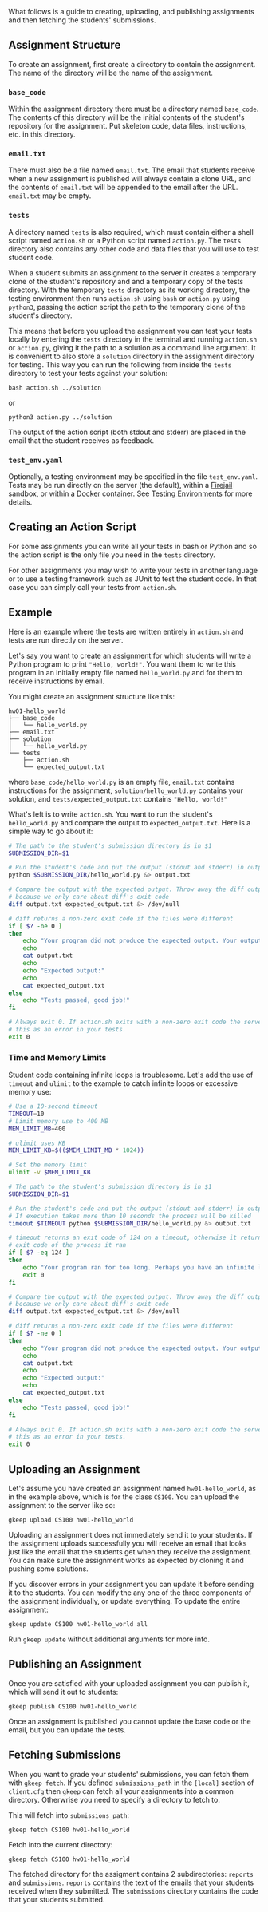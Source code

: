 What follows is a guide to creating, uploading, and publishing assignments and
then fetching the students' submissions.

## Assignment Structure

To create an assignment, first create a directory to contain the
assignment. The name of the directory will be the name of the assignment.

### `base_code`

Within the assignment directory there must be a directory named
`base_code`. The contents of this directory will be the initial contents of the
student's repository for the assignment. Put skeleton code, data files,
instructions, etc. in this directory.

### `email.txt`

There must also be a file named `email.txt`. The email that students receive
when a new assignment is published will always contain a clone URL, and the
contents of `email.txt` will be appended to the email after the
URL. `email.txt` may be empty.

### `tests`

A directory named `tests` is also required, which must contain either a shell
script named `action.sh` or a Python script named `action.py`. The `tests`
directory also contains any other code and data files that you will use to test
student code.

When a student submits an assignment to the server it creates a temporary clone
of the student's repository and and a temporary copy of the tests
directory. With the temporary `tests` directory as its working directory, the
testing environment then runs `action.sh` using `bash` or `action.py` using
`python3`, passing the action script the path to the temporary clone of the
student's directory.

This means that before you upload the assignment you can test your tests
locally by entering the `tests` directory in the terminal and running
`action.sh` or `action.py`, giving it the path to a solution as a command line
argument. It is convenient to also store a `solution` directory in the
assignment directory for testing. This way you can run the following from
inside the `tests` directory to test your tests against your solution:

```
bash action.sh ../solution
```

or

```
python3 action.py ../solution
```

The output of the action script (both stdout and stderr) are placed in the
email that the student receives as feedback.

### `test_env.yaml`

Optionally, a testing environment may be specified in the file
`test_env.yaml`. Tests may be run directly on the server (the default), within
a [Firejail](https://firejail.wordpress.com/) sandbox, or within a
[Docker](https://www.docker.com/) container. See
[Testing Environments](testing-environments.md) for more details.

## Creating an Action Script

For some assignments you can write all your tests in bash or Python and so the
action script is the only file you need in the `tests` directory.

For other assignments you may wish to write your tests in another language or
to use a testing framework such as JUnit to test the student code. In that case
you can simply call your tests from `action.sh`.

## Example

Here is an example where the tests are written entirely in `action.sh` and
tests are run directly on the server.

Let's say you want to create an assignment for which students will write a
Python program to print `"Hello, world!"`. You want them to write this program
in an initially empty file named `hello_world.py` and for them to receive
instructions by email.

You might create an assignment structure like this:

```
hw01-hello_world
├── base_code
│   └── hello_world.py
├── email.txt
├── solution
│   └── hello_world.py
└── tests
    ├── action.sh
    └── expected_output.txt
```

where `base_code/hello_world.py` is an empty file, `email.txt` contains
instructions for the assignment, `solution/hello_world.py` contains your
solution, and `tests/expected_output.txt` contains `"Hello, world!"`

What's left is to write `action.sh`. You want to run the student's
`hello_world.py` and compare the output to `expected_output.txt`. Here is a
simple way to go about it:

```bash
# The path to the student's submission directory is in $1
SUBMISSION_DIR=$1

# Run the student's code and put the output (stdout and stderr) in output.txt
python $SUBMISSION_DIR/hello_world.py &> output.txt

# Compare the output with the expected output. Throw away the diff output
# because we only care about diff's exit code
diff output.txt expected_output.txt &> /dev/null

# diff returns a non-zero exit code if the files were different
if [ $? -ne 0 ]
then
    echo "Your program did not produce the expected output. Your output:"
    echo
    cat output.txt
    echo
    echo "Expected output:"
    echo
    cat expected_output.txt
else
    echo "Tests passed, good job!"
fi

# Always exit 0. If action.sh exits with a non-zero exit code the server sees
# this as an error in your tests.
exit 0
```

### Time and Memory Limits

Student code containing infinite loops is troublesome. Let's add the use of
`timeout` and `ulimit` to the example to catch infinite loops or excessive
memory use:

```bash
# Use a 10-second timeout
TIMEOUT=10
# Limit memory use to 400 MB
MEM_LIMIT_MB=400

# ulimit uses KB
MEM_LIMIT_KB=$(($MEM_LIMIT_MB * 1024))

# Set the memory limit
ulimit -v $MEM_LIMIT_KB

# The path to the student's submission directory is in $1
SUBMISSION_DIR=$1

# Run the student's code and put the output (stdout and stderr) in output.txt.
# If execution takes more than 10 seconds the process will be killed
timeout $TIMEOUT python $SUBMISSION_DIR/hello_world.py &> output.txt

# timeout returns an exit code of 124 on a timeout, otherwise it returns the
# exit code of the process it ran
if [ $? -eq 124 ]
then
    echo "Your program ran for too long. Perhaps you have an infinite loop?"
    exit 0
fi

# Compare the output with the expected output. Throw away the diff output
# because we only care about diff's exit code
diff output.txt expected_output.txt &> /dev/null

# diff returns a non-zero exit code if the files were different
if [ $? -ne 0 ]
then
    echo "Your program did not produce the expected output. Your output:"
    echo
    cat output.txt
    echo
    echo "Expected output:"
    echo
    cat expected_output.txt
else
    echo "Tests passed, good job!"
fi

# Always exit 0. If action.sh exits with a non-zero exit code the server sees
# this as an error in your tests.
exit 0
```

## Uploading an Assignment

Let's assume you have created an assignment named `hw01-hello_world`, as in the
example above, which is for the class `CS100`. You can upload the assignment to
the server like so:

```
gkeep upload CS100 hw01-hello_world
```

Uploading an assignment does not immediately send it to your students. If the
assignment uploads successfully you will receive an email that looks just like
the email that the students get when they receive the assignment. You can make
sure the assignment works as expected by cloning it and pushing some solutions.

If you discover errors in your assignment you can update it before sending it
to the students. You can modify the any one of the three components of the
assignment individually, or update everything. To update the entire assignment:

```
gkeep update CS100 hw01-hello_world all
```

Run `gkeep update` without additional arguments for more info.

## Publishing an Assignment

Once you are satisfied with your uploaded assignment you can publish it, which
will send it out to students:

```
gkeep publish CS100 hw01-hello_world
```

Once an assignment is published you cannot update the base code or the email,
but you can update the tests.

## Fetching Submissions

When you want to grade your students' submissions, you can fetch them with
`gkeep fetch`. If you defined `submissions_path` in the `[local]` section of
`client.cfg` then `gkeep` can fetch all your assignments into a common
directory. Otherwrise you need to specify a directory to fetch to.

This will fetch into `submissions_path`:

```
gkeep fetch CS100 hw01-hello_world
```

Fetch into the current directory:

```
gkeep fetch CS100 hw01-hello_world
```

The fetched directory for the assigment contains 2 subdirectories: `reports`
and `submissions`. `reports` contains the text of the emails that your students
received when they submitted. The `submissions` directory contains the code
that your students submitted.
